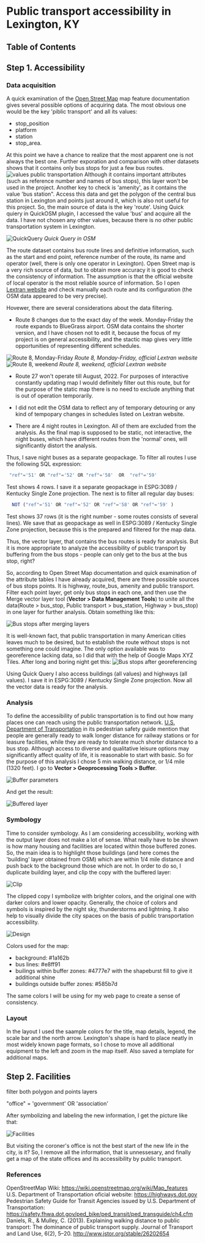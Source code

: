 # Public transport accessibility in Lexington, KY

## Table of Contents

## Step 1. Accessibility

### Data acquisition

A quick examination of the [Open Street Map](https://wiki.openstreetmap.org/wiki/Main_Page) map feature documentation gives several possible options of acquiring data.
The most obvious one would be the key 'piblic transport' and all its values:

 * stop_position 
 * platform 
 * station 
 * stop_area. 

At this point we have a chance to realize that the most apparent one is not always the best one. Further exporation and comparison with other datasets shows that it contains only bus stops for just a few bus routes. ![values public transportation](graphics_readme/public_transport_key.png) 
Although it contains important attributes (such as reference number and names of bus stops), this layer won't be used in the project. 
Another key to check is 'amenity', as it contains the value 'bus station". Access this data and get the polygon of the central bus station in Lexington and points just around it, which is also not useful for this project. 
So, the main source of data is the key 'route'. Using Quick quiery in QuickOSM plugin, I accessed the value 'bus' and acquire all the data. I have not chosen any other values, because there is no other public transportation system in Lexington. 

![QuickQuery](graphics_readme/QuickOSM.png)
*Quick Query in OSM*

The route dataset contains bus route lines and definitive information, such as the start and end point, reference number of the route, its name and operator (well, there is only one operator in Lexington). Open Street map is a very rich source of data, but to obtain more accuracy it is good to check the consistency of information. The assumption is that the official website of local operator is the most reliable source of information. So I open [Lextran website](https://lextran.com) and check manually each route and its configuration (the OSM data appeared to be very precise). 

Hovewer, there are several considerations about the data filtering. 
* Route 8 changes due to the exact day of the week. 
Monday-Friday the route expands to BlueGrass airport. OSM data contains the shorter version, and I have chosen not to edit it, because the focus of my project is on general accessibility, and the stactic map gives very little opportunities of representing different schedules. 

![Route 8, Monday-Friday](graphics_readme/Route8_MonFri.png)
*Route 8, Monday-Friday, official Lextran website*
![Route 8, weekend](graphics_readme/Route8_Other.png)
*Route 8, weekend, official Lextran website*

* Route 27 won't operate till August, 2022. For purposes of interactive constantly updating map I would definitely filter out this route, but for the purpose of the static map there is no need to exclude anything that is out of operation temporarily. 

* I did not edit the OSM data to reflect any of temporary detouring or any kind of tempopary changes in schedules listed on Lextran website. 

* There are 4 night routes in Lexington. All of them are excluded from the analysis. As the final map is supposed to be static, not interactive, the night buses, which have different routes from the 'normal' ones, will significantly distort the analysis. 

Thus, I save night buses as a separate geopackage. 
To filter all routes I use the following SQL expression:

```js
 "ref"='51' OR "ref"='52' OR "ref"='58'  OR  "ref"='59'  
``` 

Test shows 4 rows. I save it a separate geopackage in ESPG:3089 / Kentucky Single Zone projection.
The next is to filter all regular day buses: 

```js
  NOT ("ref"='51' OR "ref"='52' OR "ref"='58' OR "ref"='59' )
```
Test shows 37 rows (it is the right number - some routes consists of several lines). We save that as geopackage as well in ESPG:3089 / Kentucky Single Zone projection, because this is the prepared and filtered for the map data. 

Thus, the vector layer, that contains the bus routes is ready for analysis. But it is more appropriate to analyze the accessibility of public transport by buffering from the bus stops - people can only get to the bus at the bus stop, right?

So, according to Open Street Map documentation and quick examination of the attribute tables I have already acquired, there are three possible sources of bus stops points. It is highway, route_bus, amenity and public transport. Filter each point layer, get only bus stops in each one, and then use the Merge vector layer tool (**Vector > Data Management Tools**) to unite all the data(Route > bus_stop, Public transport > bus_station, Highway > bus_stop) in one layer for further analysis. Obtain something like this:

![Bus stops after merging layers](graphics_readme/Bus_stops.png)

It is well-known fact, that public transportation in many American cities leaves much to be desired, but to establish the route without stops is not something one could imagine. The only option available was to georeference lacking data, so I did that with the help of Google Maps XYZ Tiles. After long and boring night get this:
![Bus stops after georeferencing](graphics_readme/Bus_stops_after.png)

Using Quick Query I also access buildings (all values) and highways (all values). I save it in ESPG:3089 / Kentucky Single Zone projection. 
Now all the vector data is ready for the analysis. 

### Analysis

To define the accessibility of public transportation is to find out how many places one can reach using the public transportation network. 
[U.S. Department of Transportation](https://highways.dot.gov) in its pedestrian safety guide mention that people are generally ready to walk longer distance for railway stations or for leasure facilities, while they are ready to tolerate much shorter distance to a bus stop. Although access to diverse and qualitative leisure options may significantly affect quality of life, it is reasonable to start with basic. So for the purpose of this analysis I chose 5 min walking distance, or 1/4 mile (1320 feet). 
I go to **Vector > Geoprocessing Tools > Buffer**. 

![Buffer parameters](graphics_readme/Buffer.png)

And get the result:

![Buffered layer](graphics_readme/Buffer_result.png)

### Symbology 
Time to consider symbology. As I am considering accessibility, working with the output layer does not make a lot of sense. What really have to be shown is how many housing and facilities are located within those buffered zones. 
So, the main idea is to highlight those buildings (and here comes the 'building' layer obtained from OSM) which are within 1/4 mile distance and push back to the background those which are not. 
In order to do so, I duplicate building layer, and clip the copy with the buffered layer: 

![Clip](graphics_readme/Clip.png)

The clipped copy I symbolize with brighter colors, and the original one with darker colors and lower opacity. 
Generally, the choice of colors and symbols is inspired by the night sky, thunderstorms and lightning. It also help to visually divide the city spaces on the basis of public transportation accessibility. 

![Design](graphics_readme/Colors.png)

Colors used for the map:
* background: #1a162b
* bus lines: #e8ff91
* builings within buffer zones: #4777e7 with the shapeburst fill to give it additional shine
* buildings outside buffer zones: #585b7d

The same colors I will be using for my web page to create a sense of consistency. 

### Layout

In the layout I used the saample colors for the title, map details, legend, the scale bar and the north arrow. Lexington's shape is hard to place neatly in most widely known page formats, so I chose to move all additional equipment to the left and zoom in the map itself. 
Also saved a template for additional maps. 

## Step 2. Facilities


filter both polygon and points layers 

"office" = 'government' OR 'association' 


After symbolizing and labeling the new information, I get the picture like that:

![Facilities](graphics_readme/Facilities.png)

But visiting the coroner's office is not the best start of the new life in the city, is it? So, I remove all the information, that is unnessesary, and finally get a map of the state offices and its accessibility by public transport. 



### References
OpenStreetMap Wiki: https://wiki.openstreetmap.org/wiki/Map_features 
U.S. Department of Transportation oficial website: https://highways.dot.gov
Pedestrian Safety Guide for Transit Agencies issued by U.S. Department of Transportation: https://safety.fhwa.dot.gov/ped_bike/ped_transit/ped_transguide/ch4.cfm
Daniels, R., & Mulley, C. (2013). Explaining walking distance to public transport: The dominance of public transport supply. Journal of Transport and Land Use, 6(2), 5–20. http://www.jstor.org/stable/26202654
